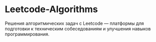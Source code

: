# Leetcode-Algorithms

Решения алгоритмических задач с Leetcode — платформы для подготовки к техническим собеседованиям и улучшения навыков программирования.
